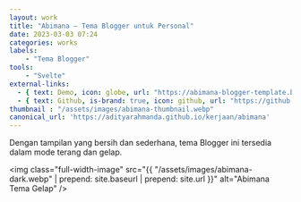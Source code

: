 ```yaml
---
layout: work
title: "Abimana – Tema Blogger untuk Personal"
date: 2023-03-03 07:24
categories: works
labels: 
    - "Tema Blogger" 
tools: 
    - "Svelte"
external-links:
  - { text: Demo, icon: globe, url: "https://abimana-blogger-template.blogspot.com" }
  - { text: Github, is-brand: true, icon: github, url: "https://github.com/adityarahmanda/abimana" }
thumbnail : "/assets/images/abimana-thumbnail.webp"
canonical_url: 'https://adityarahmanda.github.io/kerjaan/abimana'
---
```

Dengan tampilan yang bersih dan sederhana, tema Blogger ini tersedia dalam mode terang dan gelap.

<!--excerpt-->

<img class="full-width-image" src="{{ "/assets/images/abimana-dark.webp" | prepend: site.baseurl | prepend: site.url }}" alt="Abimana Tema Gelap" />